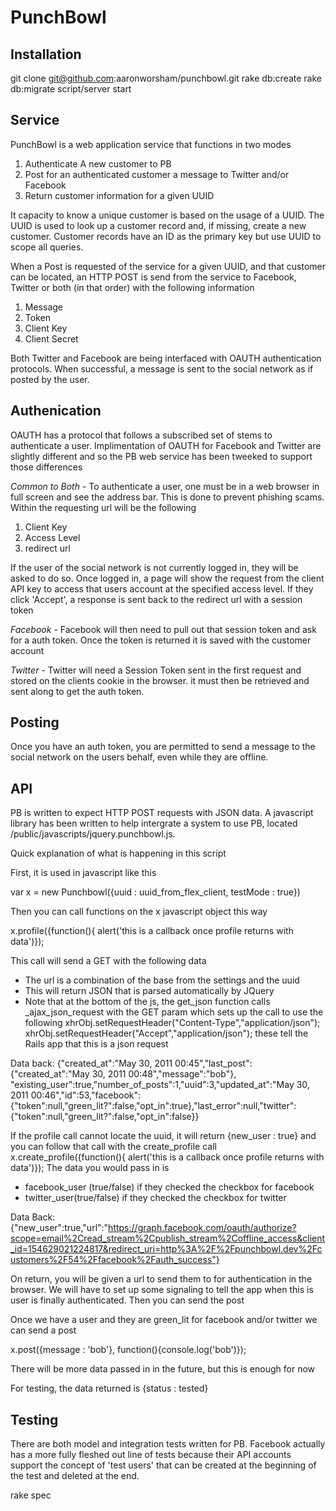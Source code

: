 PunchBowl
=======

Installation
--------
  git clone git@github.com:aaronworsham/punchbowl.git
  rake db:create
  rake db:migrate
  script/server start

Service
-------

PunchBowl is a web application service that functions in two modes

1. Authenticate A new customer to PB
2. Post for an authenticated customer a message to Twitter and/or Facebook
3. Return customer information for a given UUID

It capacity to know a unique customer is based on the usage of a UUID.  The UUID is used to look up a customer record and,
if missing, create a new customer.  Customer records have an ID as the primary key but use UUID to scope all queries.

When a Post is requested of the service for a given UUID, and that customer can be located, an HTTP POST is send from the
service to Facebook, Twitter or both (in that order) with the following information

1. Message
2. Token
3. Client Key
4. Client Secret

Both Twitter and Facebook are being interfaced with OAUTH authentication protocols.  When successful, a message is sent to the 
social network as if posted by the user.

Authenication
------

OAUTH has a protocol that follows a subscribed set of stems to authenticate a user.  Implimentation of OAUTH for Facebook and Twitter
are slightly different and so the PB web service has been tweeked to support those differences

*Common to Both* - To authenticate a user, one must be in a web browser in full screen and see the address bar.  This is done to prevent
phishing scams.  Within the requesting url will be the following

1. Client Key
2. Access Level
3. redirect url

If the user of the social network is not currently logged in, they will be asked to do so.  Once logged in, a page will show the request
from the client API key to access that users account at the specified access level.  If they click 'Accept', a response is sent back to
the redirect url with a session token

*Facebook* - Facebook will then need to pull out that session token and ask for a auth token.  Once the token is returned it is saved with the
customer account

*Twitter* - Twitter will need a Session Token sent in the first request and stored on the clients cookie in the browser.  it must then be
retrieved and sent along to get the auth token.

Posting
-----

Once you have an auth token, you are permitted to send a message to the social network on the users behalf, even while they are offline.


API
-----

PB is written to expect HTTP POST requests with JSON data.  A javascript library has been written to help intergrate a system to use 
PB, located /public/javascripts/jquery.punchbowl.js.  

Quick explanation of what is happening in this script

First, it is used in javascript like this

var x = new Punchbowl({uuid : uuid_from_flex_client, testMode : true})

Then you can call functions on the x javascript object this way

x.profile({function(){ alert('this is a callback once profile returns with data')});

This call will send a GET with the following data
- The url is a combination of the base from the settings and the uuid
- This will return JSON that is parsed automatically by JQuery
- Note that at the bottom of the js, the get_json function calls _ajax_json_request with the GET param which sets up the call to use the following
                xhrObj.setRequestHeader("Content-Type","application/json");
                xhrObj.setRequestHeader("Accept","application/json");
these tell the Rails app that this is a json request

Data back:
{"created_at":"May 30, 2011 00:45","last_post":{"created_at":"May 30, 2011 00:48","message":"bob"},
"existing_user":true,"number_of_posts":1,"uuid":3,"updated_at":"May 30, 2011 00:46","id":53,"facebook":
{"token":null,"green_lit?":false,"opt_in":true},"last_error":null,"twitter":{"token":null,"green_lit?":false,"opt_in":false}}


If the profile call cannot locate the uuid, it will return {new_user : true} and you can follow that call with the create_profile call
x.create_profile({function(){ alert('this is a callback once profile returns with data')});
The data you would pass in is 
- facebook_user (true/false)  if they checked the checkbox for facebook
- twitter_user(true/false) if they checked the checkbox for twitter

Data Back:
{"new_user":true,"url":"https://graph.facebook.com/oauth/authorize?scope=email%2Cread_stream%2Cpublish_stream%2Coffline_access&client_id=154629021224817&redirect_uri=http%3A%2F%2Fpunchbowl.dev%2Fcustomers%2F54%2Ffacebook%2Fauth_success"}

On return, you will be given a url to send them to for authentication in the browser.  We will have to set 
up some signaling to tell the app when this is user is finally authenticated.  Then you can send the post

Once we have a user and they are green_lit for facebook  and/or twitter we can send a post

x.post({message : 'bob'}, function(){console.log('bob')});

There will be more data passed in in the future, but this is enough for now

For testing, the data returned is
{status : tested}

  
Testing
------

There are both model and integration tests written for PB.  Facebook actually has a more fully fleshed out line of tests because their 
API accounts support the concept of 'test users' that can be created at the beginning of the test and deleted at the end.  

  rake spec
